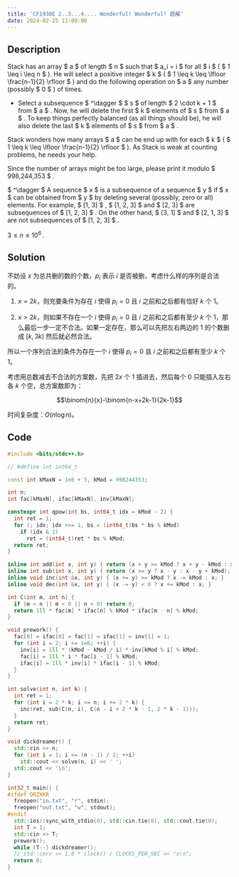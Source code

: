 ```yaml
---
title: 'CF1930E 2..3...4.... Wonderful! Wonderful! 题解'
date: 2024-02-25 11:09:00
---
```


## Description

Stack has an array $ a $ of length $ n $ such that $ a_i = i $ for all $ i $ ( $ 1 \leq i \leq n $ ). He will select a positive integer $ k $ ( $ 1 \leq k \leq \lfloor \frac{n-1}{2} \rfloor $ ) and do the following operation on $ a $ any number (possibly $ 0 $ ) of times.

- Select a subsequence $ ^\dagger $ $ s $ of length $ 2 \cdot k + 1 $ from $ a $ . Now, he will delete the first $ k $ elements of $ s $ from $ a $ . To keep things perfectly balanced (as all things should be), he will also delete the last $ k $ elements of $ s $ from $ a $ .

Stack wonders how many arrays $ a $ can he end up with for each $ k $ ( $ 1 \leq k \leq \lfloor \frac{n-1}{2} \rfloor $ ). As Stack is weak at counting problems, he needs your help.

Since the number of arrays might be too large, please print it modulo $ 998\,244\,353 $ .

 $ ^\dagger $ A sequence $ x $ is a subsequence of a sequence $ y $ if $ x $ can be obtained from $ y $ by deleting several (possibly, zero or all) elements. For example, $ [1, 3] $ , $ [1, 2, 3] $ and $ [2, 3] $ are subsequences of $ [1, 2, 3] $ . On the other hand, $ [3, 1] $ and $ [2, 1, 3] $ are not subsequences of $ [1, 2, 3] $ .

 $3\leq n\leq 10^6$ .

## Solution

不妨设 $x$ 为总共删的数的个数，$p_i$ 表示 $i$ 是否被删，考虑什么样的序列是合法的。

1. $x=2k$，则充要条件为存在 $i$ 使得 $p_i=0$ 且 $i$ 之前和之后都有恰好 $k$ 个 $1$。

2. $x>2k$，则如果不存在一个  $i$ 使得 $p_i=0$ 且 $i$ 之前和之后都有至少 $k$ 个 $1$，那么最后一步一定不合法。如果一定存在，那么可以先把左右两边的 $1$ 的个数删成 $[k,3k)$ 然后就必然合法。

所以一个序列合法的条件为存在一个  $i$ 使得 $p_i=0$ 且 $i$ 之前和之后都有至少 $k$ 个 $1$。

考虑用总数减去不合法的方案数，先把 $2x$ 个 $1$ 插进去，然后每个 $0$ 只能插入左右各 $k$ 个空，总方案数即为：

$$\binom{n}{x}-\binom{n-x+2k-1}{2k-1}$$

时间复杂度：$O(n\log n)$。

## Code

```cpp
#include <bits/stdc++.h>

// #define int int64_t

const int kMaxN = 1e6 + 5, kMod = 998244353;

int n;
int fac[kMaxN], ifac[kMaxN], inv[kMaxN];

constexpr int qpow(int bs, int64_t idx = kMod - 2) {
  int ret = 1;
  for (; idx; idx >>= 1, bs = (int64_t)bs * bs % kMod)
    if (idx & 1)
      ret = (int64_t)ret * bs % kMod;
  return ret;
}

inline int add(int x, int y) { return (x + y >= kMod ? x + y - kMod : x + y); }
inline int sub(int x, int y) { return (x >= y ? x - y : x - y + kMod); }
inline void inc(int &x, int y) { (x += y) >= kMod ? x -= kMod : x; }
inline void dec(int &x, int y) { (x -= y) < 0 ? x += kMod : x; }

int C(int m, int n) {
  if (m < n || m < 0 || n < 0) return 0;
  return 1ll * fac[m] * ifac[n] % kMod * ifac[m - n] % kMod;
}

void prework() {
  fac[0] = ifac[0] = fac[1] = ifac[1] = inv[1] = 1;
  for (int i = 2; i <= 1e6; ++i) {
    inv[i] = 1ll * (kMod - kMod / i) * inv[kMod % i] % kMod;
    fac[i] = 1ll * i * fac[i - 1] % kMod;
    ifac[i] = 1ll * inv[i] * ifac[i - 1] % kMod;
  }
}

int solve(int n, int k) {
  int ret = 1;
  for (int i = 2 * k; i <= n; i += 2 * k) {
    inc(ret, sub(C(n, i), C(n - i + 2 * k - 1, 2 * k - 1)));
  }
  return ret;
}

void dickdreamer() {
  std::cin >> n;
  for (int i = 1; i <= (n - 1) / 2; ++i)
    std::cout << solve(n, i) << ' ';
  std::cout << '\n';
}

int32_t main() {
#ifdef ORZXKR
  freopen("in.txt", "r", stdin);
  freopen("out.txt", "w", stdout);
#endif
  std::ios::sync_with_stdio(0), std::cin.tie(0), std::cout.tie(0);
  int T = 1;
  std::cin >> T;
  prework();
  while (T--) dickdreamer();
  // std::cerr << 1.0 * clock() / CLOCKS_PER_SEC << "s\n";
  return 0;
}
```